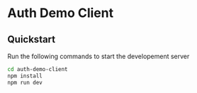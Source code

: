 # Auth Demo Client

## Quickstart

Run the following commands to start the developement server

```bash
cd auth-demo-client
npm install
npm run dev
```
